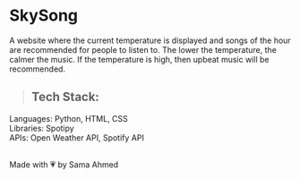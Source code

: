# SkySong
A website where the current temperature is displayed and songs of the hour are recommended for people to listen to. The lower the temperature, the calmer the music. If the temperature is high, then upbeat music will be recommended.
> ## Tech Stack:
Languages: Python, HTML, CSS <br>
Libraries: Spotipy<br>
APIs: Open Weather API, Spotify API <br> <br>

Made with 💗 by Sama Ahmed